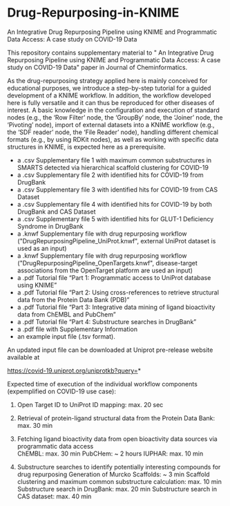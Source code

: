 # Drug-Repurposing-in-KNIME
An Integrative Drug Repurposing Pipeline using KNIME and Programmatic Data Access: A case study on COVID-19 Data

This repository contains supplementary material to "
An Integrative Drug Repurposing Pipeline using KNIME and Programmatic Data Access: A case study on COVID-19 Data" 
paper in Journal of Cheminformatics. 

As the drug-repurposing strategy applied here is mainly conceived for educational purposes, we introduce a step-by-step tutorial for a guided development of a KNIME workflow. In addition, the workflow developed here is fully versatile and it can thus be reproduced for other diseases of interest. A basic knowledge in the configuration and execution of standard nodes (e.g., the ‘Row Filter’ node, the ‘GroupBy’ node, the ‘Joiner’ node, the ‘Pivoting’ node), import of external datasets into a KNIME workflow (e.g., the ‘SDF reader’ node, the ‘File Reader’ node), handling different chemical formats (e.g., by using RDKit nodes), as well as working with specific data structures in KNIME, is expected here as a prerequisite. 

- a .csv Supplementary file 1 with maximum common substructures in SMARTS detected via hierarchical scaffold clustering for COVID-19
- a .csv Supplementary file 2 with identified hits for COVID-19 from DrugBank
- a .csv Supplementary file 3 with identified hits for COVID-19 from CAS Dataset
- a .csv  Supplementary file 4 with identified hits for COVID-19 by both DrugBank and CAS Dataset
- a .csv  Supplementary file 5 with identified hits for GLUT-1 Deficiency Syndrome in DrugBank
- a .knwf Supplementary file with drug repurposing workflow ("DrugRepurposingPipeline_UniProt.knwf", external UniProt dataset is used as an input)
- a .knwf Supplementary file with drug repurposing workflow ("DrugRepurposingPipeline_OpenTargets.knwf", disease-target associations from the OpenTarget platform are used an input)
- a .pdf Tutorial file “Part 1: Programmatic access to UniProt database using KNIME”
- a .pdf Tutorial file “Part 2: Using cross-references to retrieve structural data from the Protein Data Bank (PDB)”
- a .pdf Tutorial file “Part 3: Integrative data mining of ligand bioactivity data from ChEMBL and PubChem”
- a .pdf Tutorial file “Part 4: Substructure searches in DrugBank”
- a .pdf file with Supplementary Information
- an example input file (.tsv format). 

An updated input file can be downloaded at Uniprot pre-release website available at

https://covid-19.uniprot.org/uniprotkb?query=*



Expected time of execution of the individual workflow components (expemplified on COVID-19 use case):

1) Open Target ID to UniProt ID mapping: max. 20 sec
2) Retrieval of protein-ligand structural data from the Protein Data Bank: max. 30 min
3) Fetching ligand bioactivity data from open bioactivity data sources via programmatic data access    
      ChEMBL: max. 30 min
      PubCHem: ~ 2 hours
      IUPHAR: max. 10 min

4) Substructure searches to identify potentially interesting compounds for drug repurposing 
      Generation of Murcko Scaffolds: ~ 3 min
      Scaffold clustering and maximum common substructure calculation: max. 10 min
      Substructure search in DrugBank: max. 20 min
      Substructure search in CAS dataset: max. 40 min


